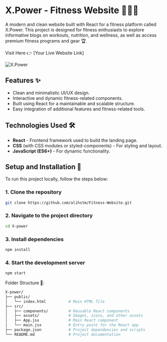 # X.Power - Fitness Website 🏋️‍♂️💪
A modern and clean website built with React for a fitness platform called X.Power.
This project is designed for fitness enthusiasts to explore informative blogs on workouts, nutrition, and wellness, as well as access premium fitness programs and gear 🏆.

Visit Here 👉 [Your Live Website Link]

![X.Power](https://github.com/user-attachments/assets/67a69d05-d40b-4aaa-b1dc-b33715fbd9ae)

## Features ✨
- Clean and minimalistic UI/UX design.
- Interactive and dynamic fitness-related components.
- Built using React for a maintainable and scalable structure.
- Easy integration of additional features and fitness-related tools.

## Technologies Used 🛠️
- **React** - Frontend framework used to build the landing page.
- **CSS** (with CSS modules or styled-components) - For styling and layout.
- **JavaScript (ES6+)** - For dynamic functionality.

## Setup and Installation 🚀
To run this project locally, follow the steps below:

### 1. Clone the repository
```bash
git clone https://github.com/alihstm/Fitness-Website.git

```
### 2. Navigate to the project directory
```bash
cd X-power

```
### 3. Install dependencies
```bash
npm install

```
### 4. Start the development server
```bash
npm start
```

Folder Structure 📁:
```bash
X-power/
├── public/
│   └── index.html          # Main HTML file
├── src/
│   ├── components/         # Reusable React components
│   ├── assets/             # Images, icons, and other assets
│   ├── App.jsx             # Main React component
│   └── main.jsx            # Entry point for the React app
├── package.json            # Project dependencies and scripts
└── README.md               # Project documentation
